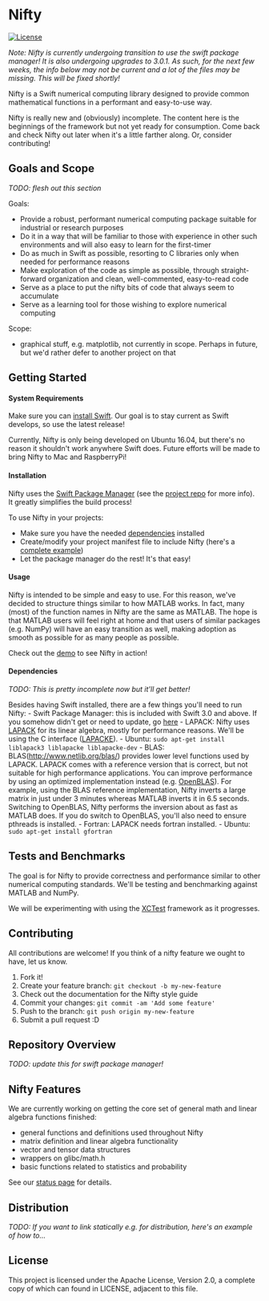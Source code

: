 # Nifty

[![License](https://img.shields.io/hexpm/l/plug.svg)](LICENSE)

*Note: Nifty is currently undergoing transition to use the swift package manager!
It is also undergoing upgrades to 3.0.1. As such, for the next few weeks, the info
below may not be current and a lot of the files may be missing. This will be fixed 
shortly!*

Nifty is a Swift numerical computing library designed to provide common 
mathematical functions in a performant and easy-to-use way.

Nifty is really new and (obviously) incomplete. The content here is the 
beginnings of the framework but not yet ready for consumption. Come back 
and check Nifty out later when it's a little farther along. Or, consider
contributing! 



## Goals and Scope

_TODO: flesh out this section_

Goals:
- Provide a robust, performant numerical computing package suitable for 
    industrial or research purposes 
- Do it in a way that will be familiar to those with experience in other such 
    environments and will also easy to learn for the first-timer 
- Do as much in Swift as possible, resorting to C libraries only when needed
    for performance reasons
- Make exploration of the code as simple as possible, through straight-forward
    organization and clean, well-commented, easy-to-read code
- Serve as a place to put the nifty bits of code that always seem to accumulate
- Serve as a learning tool for those wishing to explore numerical computing

Scope:
- graphical stuff, e.g. matplotlib, not currently in scope. Perhaps in future,
    but we'd rather defer to another project on that



## Getting Started

#### System Requirements

Make sure you can [install Swift](https://swift.org/getting-started/).
Our goal is to stay current as Swift develops, so use the latest release!

Currently, Nifty is only being developed on Ubuntu 16.04, but there's no reason
it shouldn't work anywhere Swift does. Future efforts will be made to bring 
Nifty to Mac and RaspberryPi!

#### Installation

Nifty uses the [Swift Package Manager](https://swift.org/package-manager/) 
(see the [project repo](https://github.com/apple/swift-package-manager) for more 
info). It greatly simplifies the build process!

To use Nifty in your projects:
- Make sure you have the needed [dependencies](#dependencies) installed
- Create/modify your project manifest file to include Nifty (here's a 
[complete example](https://github.com/nifty-swift/Nifty-demo))
- Let the package manager do the rest! It's that easy!

#### Usage

Nifty is intended to be simple and easy to use. For this reason, we've decided
to structure things similar to how MATLAB works. In fact, many (most) of the 
function names in Nifty are the same as MATLAB. The hope is that MATLAB users
will feel right at home and that users of similar packages (e.g. NumPy) will 
have an easy transition as well, making adoption as smooth as possible for as 
many people as possible.

Check out the [demo](https://github.com/nifty-swift/Nifty-demo) to see Nifty 
in action!

#### Dependencies

_TODO: This is pretty incomplete now but it'll get better!_

Besides having Swift installed, there are a few things you'll need to run Nifty:
    - Swift Package Manager: this is included with Swift 3.0 and above. If you 
        somehow didn't get or need to update, go 
        [here](https://swift.org/package-manager/)
    - LAPACK: Nifty uses [LAPACK](http://www.netlib.org/lapack/) for its 
        linear algebra, mostly for performance reasons. We'll be using the C 
        interface ([LAPACKE](http://www.netlib.org/lapack/lapacke.html)). 
            - Ubuntu: `sudo apt-get install liblapack3 liblapacke liblapacke-dev`
    - BLAS: BLAS(http://www.netlib.org/blas/) provides lower level functions 
        used by LAPACK. LAPACK comes with a reference version that is correct, 
        but not suitable for high performance applications. You can improve 
        performance by using an optimized implementation instead 
        (e.g. [OpenBLAS](http://www.openblas.net/)). For example, using the BLAS 
        reference implementation, Nifty inverts a large matrix in just under 3 
        minutes whereas MATLAB inverts it in 6.5 seconds. Switching to OpenBLAS, 
        Nifty performs the inversion about as fast as MATLAB does. If you do
        switch to OpenBLAS, you'll also need to ensure pthreads is installed.
    - Fortran: LAPACK needs fortran installed.
            - Ubuntu: `sudo apt-get install gfortran`



## Tests and Benchmarks

The goal is for Nifty to provide correctness and performance similar to other 
numerical computing standards. We'll be testing and benchmarking against
MATLAB and NumPy.

We will be experimenting with using the 
[XCTest](https://github.com/apple/swift-corelibs-xctest) framework as it 
progresses.



## Contributing

All contributions are welcome! If you think of a nifty feature we ought to 
have, let us know. 

1. Fork it!
2. Create your feature branch: `git checkout -b my-new-feature`
3. Check out the documentation for the Nifty style guide
4. Commit your changes: `git commit -am 'Add some feature'`
5. Push to the branch: `git push origin my-new-feature`
6. Submit a pull request :D



## Repository Overview

_TODO: update this for swift package manager!_



## Nifty Features

We are currently working on getting the core set of general math and linear algebra
functions finished:
- general functions and definitions used throughout Nifty
- matrix definition and linear algebra functionality
- vector and tensor data structures
- wrappers on glibc/math.h
- basic functions related to statistics and probability

See our [status page](Documents/Status.md) for details.



## Distribution

_TODO: If you want to link statically e.g. for distribution, here's an 
example of how to..._



## License

This project is licensed under the Apache License, Version 2.0, a complete copy of 
which can found in LICENSE, adjacent to this file.